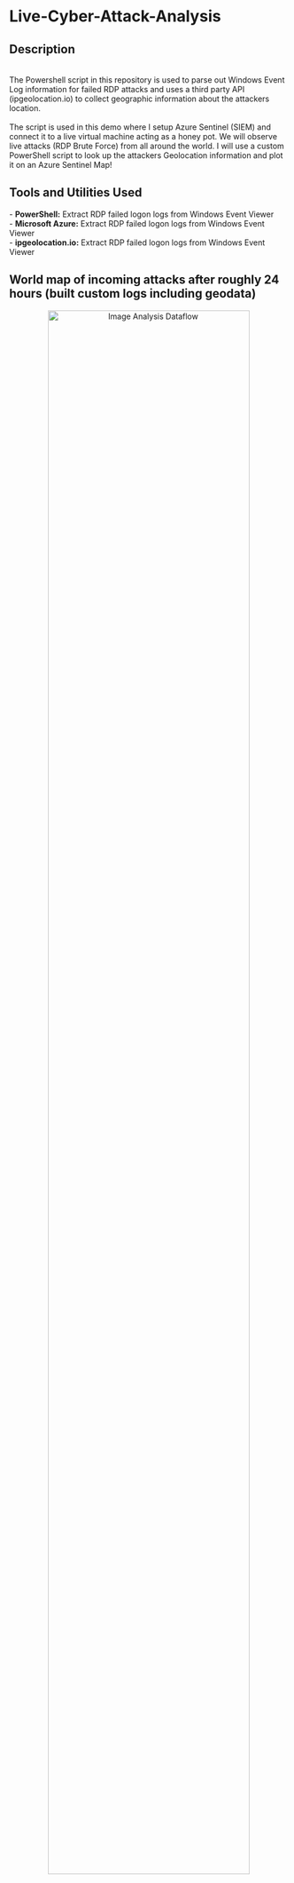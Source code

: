 <h1>Live-Cyber-Attack-Analysis</h1>

<h2>Description</h2>
<br />The Powershell script in this repository is used to parse out Windows Event Log information for failed RDP attacks and uses a third party API (ipgeolocation.io) to collect geographic information about the attackers location.
<br />

<br />
The script is used in this demo where I setup Azure Sentinel (SIEM) and connect it to a live virtual machine acting as a honey pot.
We will observe live attacks (RDP Brute Force) from all around the world. I will use a custom PowerShell script to
look up the attackers Geolocation information and plot it on an Azure Sentinel Map!
<br />

<h2>Tools and Utilities Used</h2>
- <b>PowerShell:</b> Extract RDP failed logon logs from Windows Event Viewer 
<br />
- <b>Microsoft Azure:</b> Extract RDP failed logon logs from Windows Event Viewer 
<br />
- <b>ipgeolocation.io:</b> Extract RDP failed logon logs from Windows Event Viewer 
<br />

<h2>World map of incoming attacks after roughly 24 hours (built custom logs including geodata)</h2>

<p align="center">
<img src="https://imgur.com/NFXqnKQ" height="85%" width="85%" alt="Image Analysis Dataflow"/>
</p>
